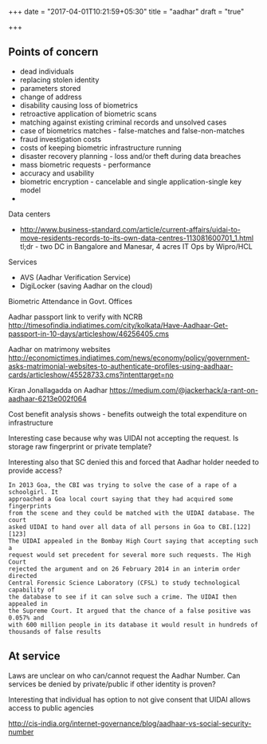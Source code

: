 +++
date = "2017-04-01T10:21:59+05:30"
title = "aadhar"
draft = "true"

+++

Points of concern
-----------------

- dead individuals
- replacing stolen identity
- parameters stored
- change of address
- disability causing loss of biometrics
- retroactive application of biometric scans 
- matching against existing criminal records and unsolved cases
- case of biometrics matches - false-matches and false-non-matches
- fraud investigation costs
- costs of keeping biometric infrastructure running
- disaster recovery planning - loss and/or theft during data breaches 
- mass biometric requests - performance
- accuracy and usability
- biometric encryption - cancelable and single application-single key model
- 

Data centers
- http://www.business-standard.com/article/current-affairs/uidai-to-move-residents-records-to-its-own-data-centres-113081600701_1.html
tl;dr - two DC in Bangalore and Manesar, 4 acres IT Ops by Wipro/HCL

Services
- AVS (Aadhar Verification Service)
- DigiLocker (saving Aadhar on the cloud)

Biometric Attendance in Govt. Offices

Aadhar passport link to verify with NCRB
http://timesofindia.indiatimes.com/city/kolkata/Have-Aadhaar-Get-passport-in-10-days/articleshow/46256405.cms

Aadhar on matrimony websites
http://economictimes.indiatimes.com/news/economy/policy/government-asks-matrimonial-websites-to-authenticate-profiles-using-aadhaar-cards/articleshow/45528733.cms?intenttarget=no


Kiran Jonallagadda on Aadhar
https://medium.com/@jackerhack/a-rant-on-aadhaar-6213e002f064


Cost benefit analysis shows - benefits outweigh the total expenditure on infrastructure



Interesting case because why was UIDAI not accepting the request. Is storage
raw fingerprint or private template?

Interesting also that SC denied this and forced that Aadhar holder needed to provide access?

```
In 2013 Goa, the CBI was trying to solve the case of a rape of a schoolgirl. It
approached a Goa local court saying that they had acquired some fingerprints
from the scene and they could be matched with the UIDAI database. The court
asked UIDAI to hand over all data of all persons in Goa to CBI.[122][123]
The UIDAI appealed in the Bombay High Court saying that accepting such a
request would set precedent for several more such requests. The High Court
rejected the argument and on 26 February 2014 in an interim order directed
Central Forensic Science Laboratory (CFSL) to study technological capability of
the database to see if it can solve such a crime. The UIDAI then appealed in
the Supreme Court. It argued that the chance of a false positive was 0.057% and
with 600 million people in its database it would result in hundreds of
thousands of false results
```



At service
-----------

Laws are unclear on who can/cannot request the Aadhar Number. Can services be
denied by private/public if other identity is proven?


Interesting that individual has option to not give consent that UIDAI allows access to public agencies

http://cis-india.org/internet-governance/blog/aadhaar-vs-social-security-number
